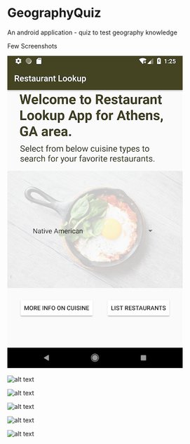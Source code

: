 # GeographyQuiz
An android application - quiz to test geography knowledge 

Few Screenshots
    
![alt text](https://github.com/shivaniarbat/RestaurantLookup/blob/master/screenshots/main_activity.png)


![alt text](https://github.com/shivaniarbat/GeographyQuiz/tree/master/screenshots/2.png)


![alt text](https://github.com/shivaniarbat/GeographyQuiz/tree/master/screenshots/3.png)


![alt text](https://github.com/shivaniarbat/GeographyQuiz/tree/master/screenshots/4.png)


![alt text](https://github.com/shivaniarbat/GeographyQuiz/tree/master/screenshots/5.png)


![alt text](https://github.com/shivaniarbat/GeographyQuiz/tree/master/screenshots/6.png)
